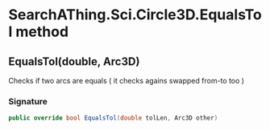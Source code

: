 # SearchAThing.Sci.Circle3D.EqualsTol method
## EqualsTol(double, Arc3D)
Checks if two arcs are equals ( it checks agains swapped from-to too )

### Signature
```csharp
public override bool EqualsTol(double tolLen, Arc3D other)
```
